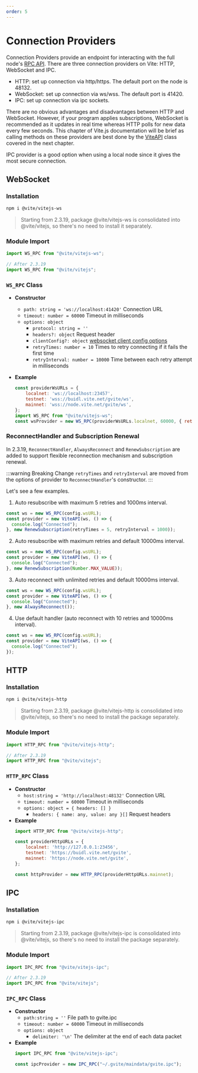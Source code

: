 ```yaml
---
order: 5
---
```


# Connection Providers

Connection Providers provide an endpoint for interacting with the full node's [RPC API](https://docs.vite.org/vite-docs/api/rpc/). There are three connection providers on Vite: HTTP, WebSocket and IPC. 

* HTTP: set up connection via http/https. The default port on the node is 48132.
* WebSocket: set up connection via ws/wss. The default port is 41420.
* IPC: set up connection via ipc sockets. 

There are no obvious advantages and disadvantages between HTTP and WebSocket. However, if your program applies subscriptions, WebSocket is recommended as it updates in real time whereas HTTP polls for new data every few seconds. This chapter of Vite.js documentation will be brief as calling methods on these providers are best done by the [ViteAPI](6.%20Vite%20API.md) class covered in the next chapter.

IPC provider is a good option when using a local node since it gives the most secure connection.

## WebSocket

### Installation
```bash
npm i @vite/vitejs-ws
```

> Starting from 2.3.19, package @vite/vitejs-ws is consolidated into @vite/vitejs, so there's no need to install it separately. 

### Module Import
```js
import WS_RPC from "@vite/vitejs-ws";

// After 2.3.19 
import WS_RPC from "@vite/vitejs";
```

### `WS_RPC` Class
- **Constructor**
	- `path: string = 'ws://localhost:41420'` Connection URL
	- `timeout: number = 60000` Timeout in milliseconds
	- `options: object`
		- `protocol: string = ''`
		- `headers?: object` Request header
		- `clientConfig?: object` [websocket client config options](https://github.com/theturtle32/WebSocket-Node/blob/58f301a6e245ee25c4ca50dbd6e3d30c69c9d3d1/docs/WebSocketClient.md#client-config-options)
		- `retryTimes: number = 10` Times to retry connecting if it fails the first time
		- `retryInterval: number = 10000` Time between each retry attempt in milliseconds

- **Example**
	```js
	const providerWsURLs = {
		localnet: 'ws://localhost:23457',
		testnet: 'wss://buidl.vite.net/gvite/ws',
		mainnet: 'wss://node.vite.net/gvite/ws',
	};
	import WS_RPC from "@vite/vitejs-ws";
	const wsProvider = new WS_RPC(providerWsURLs.localnet, 60000, { retryTimes: 10, retryInterval: 5000 });
	```

### ReconnectHandler and Subscription Renewal

In 2.3.19, `ReconnectHandler`, `AlwaysReconnect` and `RenewSubscription` are added to support flexible reconnection mechanism and subscription renewal.

:::warning Breaking Change
`retryTimes` and `retryInterval` are moved from the options of provider to `ReconnectHandler`'s constructor. 
:::

Let's see a few examples.

1. Auto resubscribe with maximum 5 retries and 1000ms interval.

```js
const ws = new WS_RPC(config.wsURL);
const provider = new ViteAPI(ws, () => {
  console.log("Connected");
}, new RenewSubscription(retryTimes = 5, retryInterval = 1000));
```

2. Auto resubscribe with maximum retries and default 10000ms interval.

```js
const ws = new WS_RPC(config.wsURL);
const provider = new ViteAPI(ws, () => {
  console.log("Connected");
}, new RenewSubscription(Number.MAX_VALUE));
```

3. Auto reconnect with unlimited retries and default 10000ms interval. 

```js
const ws = new WS_RPC(config.wsURL);
const provider = new ViteAPI(ws, () => {
  console.log("Connected");
}, new AlwaysReconnect());
```

4. Use default handler (auto reconnect with 10 retries and 10000ms interval).

```js
const ws = new WS_RPC(config.wsURL);
const provider = new ViteAPI(ws, () => {
  console.log("Connected");
});
```

## HTTP

### Installation
```bash
npm i @vite/vitejs-http
```

> Starting from 2.3.19, package @vite/vitejs-http is consolidated into @vite/vitejs, so there's no need to install the package separately. 

### Module Import
```js
import HTTP_RPC from "@vite/vitejs-http";

// After 2.3.19 
import HTTP_RPC from "@vite/vitejs";
```

### `HTTP_RPC` Class
- **Constructor**
	- `host:string = 'http://localhost:48132'` Connection URL
	- `timeout: number = 60000` Timeout in milliseconds
	- `options: object = { headers: [] }`
		- `headers: { name: any, value: any }[]` Request headers
- **Example**
	```js
	import HTTP_RPC from "@vite/vitejs-http";

	const providerHttpURLs = {
		localnet: 'http://127.0.0.1:23456',
		testnet: 'https://buidl.vite.net/gvite',
		mainnet: 'https://node.vite.net/gvite',
	};

	const httpProvider = new HTTP_RPC(providerHttpURLs.mainnet);
	```

## IPC

### Installation
```bash
npm i @vite/vitejs-ipc
```

> Starting from 2.3.19, package @vite/vitejs-ipc is consolidated into @vite/vitejs, so there's no need to install the package separately. 

### Module Import
```js
import IPC_RPC from "@vite/vitejs-ipc";

// After 2.3.19 
import IPC_RPC from "@vite/vitejs";
```

### `IPC_RPC` Class
- **Constructor**
	- `path:string = ''` File path to gvite.ipc
	- `timeout: number = 60000` Timeout in milliseconds
	- `options: object`
		- `delimiter: '\n'` The delimiter at the end of each data packet
- **Example**
	```js
	import IPC_RPC from "@vite/vitejs-ipc";

	const ipcProvider = new IPC_RPC("~/.gvite/maindata/gvite.ipc");
	```
